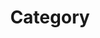---
title: "Category"
layout: categories
permalink: /categories/
author_profile: true
siedbar_main: true
---